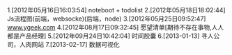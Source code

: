 1.[2012年05月16日16:03:54] noteboot + todolist
2.[2012年05月18日18:02:44] Js流程图(前端，websocke)(后端，node)
3.[2012年05月25日09:52:47] www.ygeek.com
4.[2012年08月17日09:32:45] 愿望清单[期待不存在事物,人人都是产品经理]
5.[2012年09月24日10:42:04] 时间胶囊
6.[2013-01-13] 寻人公司，人肉网站
7.[2013-02-17] 数据可视化
